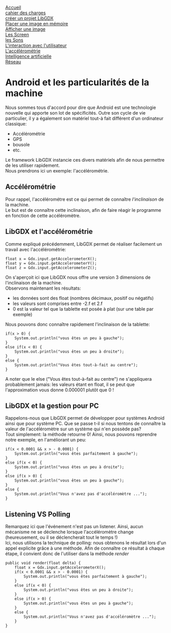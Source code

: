 [Accueil](accueil.html)  
[cahier des charges](cahier_des_charges.html)  
[créer un projet LibGDX](creer_projet.html)  
[Placer une image en mémoire](Les_Images_en_LibGDX.html)  
[Afficher une image](les_bases_du_painting.html)  
[Les Screen](screens.html)  
[les Sons](sons.html)  
[L'interaction avec l'utilisateur](reaction.html)  
[L'accélérométrie](accélérométrie.html)  
[Intelligence artificielle](intelligence_artificielle.html)  
[Réseau](reseau.html)  


# Android et les particularités de la machine #

Nous sommes tous d'accord pour dire que Android est une technologie nouvelle qui apporte son lot de spécificités.
Outre son cycle de vie particulier, il y a également son matériel tout-à fait différent d'un ordinateur classique:

 * Accélérométrie
 * GPS
 * bousole
 * etc.

Le framework LibGDX instancie ces divers matériels afin de nous permettre de les utiliser rapidement.  
Nous prendrons ici un exemple: l'accélérométrie.

## Accélérométrie ##
Pour rappel, l'accélérométre est ce qui permet de connaître *l'inclinaison* de la machine.  
Le but est de connaître cette inclinaison, afin de faire réagir le programme en fonction de cette accéléromètre.

## LibGDX et l'accélérométrie ##
Comme expliqué précédemment, LibGDX permet de réaliser facilement un travail avec l'accélérométrie:

    float x = Gdx.input.getAccelerometerX();
    float y = Gdx.input.getAccelerometerY();
    float z = Gdx.input.getAccelerometerZ();

On s'aperçoit ici que LibGDX nous offre une version 3 dimensions de l'inclinaison de la machine.  
Observons maintenant les résultats:

 * les données sont des float (nombres décimaux, positif ou négatifs)
 * les valeurs sont comprises entre -2.f et 2.f
 * 0 est la valeur tel que la tablette est posée à plat (sur une table par exemple)

Nous pouvons donc connaître rapidement l'inclinaison de la tablette:

    if(x > 0) {
    	System.out.println("vous êtes un peu à gauche");
    }
    else if(x < 0) {
    	System.out.println("vous êtes un peu à droite");
	}
	else {
		System.out.println("Vous êtes tout-à-fait au centre");
	}
A noter que le else ("Vous êtes tout-à-fait au centre") ne s'appliquera probablement jamais: les valeurs étant en float, il se peut que l'approximation vous donne 0.000001 plutôt que 0 !

## LibGDX et la gestion pour PC ##
Rappelons-nous que LibGDX permet de développer pour systèmes Android ainsi que pour système PC. 
Que se passe t-il si nous tentons de connaître la valeur de l'accéléromètre sur un système qui n'en possède pas?  
Tout simplement: la méthode retourne 0!
Ainsi, nous pouvons reprendre notre exemple, en l'améliorant un peu:

	if(x < 0.0001 && x > - 0.0001) {
    	System.out.println("vous êtes parfaitement à gauche");
    }
    else if(x < 0) {
    	System.out.println("vous êtes un peu à droite");
	}
	else if(x > 0) {
		System.out.println("vous êtes un peu à gauche");
	}
	else {
		System.out.println("Vous n'avez pas d'accéléromètre ...");
	}


## Listening VS Polling ##
Remarquez ici que l'événement n'est pas un listener. Ainsi, aucun mécanisme ne se déclenche lorsque l'accéléromètre change (heureusement, ou il se déclencherait tout le temps !)  
Ici, nous utilisons la technique de polling: nous obtenons le résultat lors d'un appel explicite grâce à une méthode.
Afin de connaître ce résultat à chaque étape, il convient donc de l'utiliser dans la méthode _render_

    public void render(float delta) {
    	float x = Gdx.input.getAccelerometerX();
		if(x < 0.0001 && x > - 0.0001) {
	    	System.out.println("vous êtes parfaitement à gauche");
	    }
	    else if(x < 0) {
	    	System.out.println("vous êtes un peu à droite");
		}
		else if(x > 0) {
			System.out.println("vous êtes un peu à gauche");
		}
		else {
			System.out.println("Vous n'avez pas d'accéléromètre ...");
		}
	}
